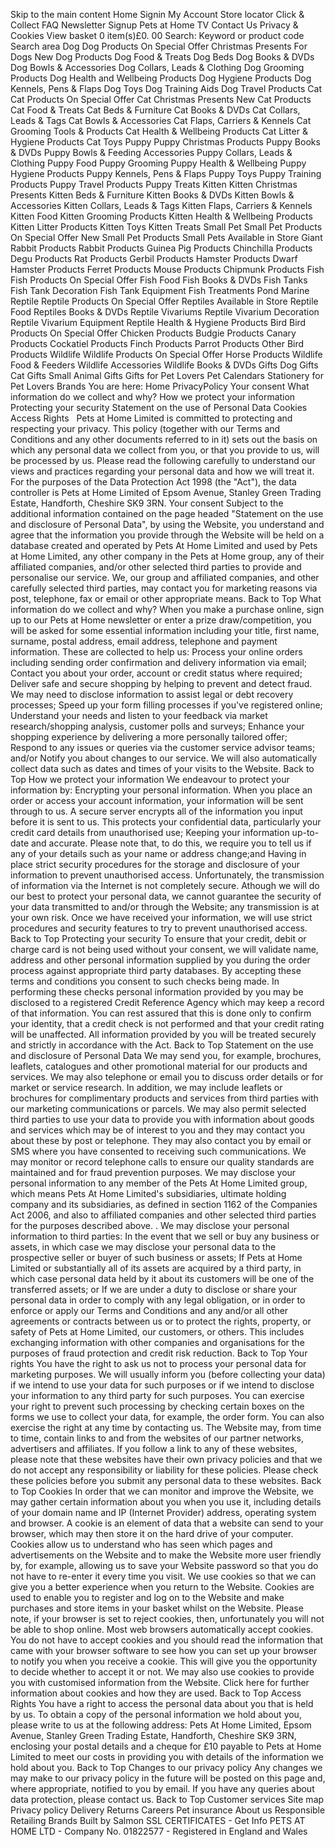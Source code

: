 Skip to the main content Home Signin My Account Store locator Click & Collect FAQ Newsletter Signup Pets at Home TV Contact Us Privacy & Cookies View basket 0 item(s)£0. 00 Search: Keyword or product code Search area Dog Dog Products On Special Offer Christmas Presents For Dogs New Dog Products Dog Food & Treats Dog Beds Dog Books & DVDs Dog Bowls & Accessories Dog Collars, Leads & Clothing Dog Grooming Products Dog Health and Wellbeing Products Dog Hygiene Products Dog Kennels, Pens & Flaps Dog Toys Dog Training Aids Dog Travel Products Cat Cat Products On Special Offer Cat Christmas Presents New Cat Products Cat Food & Treats Cat Beds & Furniture Cat Books & DVDs Cat Collars, Leads & Tags Cat Bowls & Accessories Cat Flaps, Carriers & Kennels Cat Grooming Tools & Products Cat Health & Wellbeing Products Cat Litter & Hygiene Products Cat Toys Puppy Puppy Christmas Products Puppy Books & DVDs Puppy Bowls & Feeding Accessories Puppy Collars, Leads & Clothing Puppy Food Puppy Grooming Puppy Health & Wellbeing Puppy Hygiene Products Puppy Kennels, Pens & Flaps Puppy Toys Puppy Training Products Puppy Travel Products Puppy Treats Kitten Kitten Christmas Presents Kitten Beds & Furniture Kitten Books & DVDs Kitten Bowls & Accessories Kitten Collars, Leads & Tags Kitten Flaps, Carriers & Kennels Kitten Food Kitten Grooming Products Kitten Health & Wellbeing Products Kitten Litter Products Kitten Toys Kitten Treats Small Pet Small Pet Products On Special Offer New Small Pet Products Small Pets Available in Store Giant Rabbit Products Rabbit Products Guinea Pig Products Chinchilla Products Degu Products Rat Products Gerbil Products Hamster Products Dwarf Hamster Products Ferret Products Mouse Products Chipmunk Products Fish Fish Products On Special Offer Fish Food Fish Books & DVDs Fish Tanks Fish Tank Decoration Fish Tank Equipment Fish Treatments Pond Marine Reptile Reptile Products On Special Offer Reptiles Available in Store Reptile Food Reptiles Books & DVDs Reptile Vivariums Reptile Vivarium Decoration Reptile Vivarium Equipment Reptile Health & Hygiene Products Bird Bird Products On Special Offer Chicken Products Budgie Products Canary Products Cockatiel Products Finch Products Parrot Products Other Bird Products Wildlife Wildlife Products On Special Offer Horse Products Wildlife Food & Feeders Wildlife Accessories Wildlife Books & DVDs Gifts Dog Gifts Cat Gifts Small Animal Gifts Gifts for Pet Lovers Pet Calendars Stationery for Pet Lovers Brands You are here: Home PrivacyPolicy Your consent What information do we collect and why? How we protect your information Protecting your security Statement on the use of Personal Data Cookies Access Rights   Pets at Home Limited is committed to protecting and respecting your privacy. This policy (together with our Terms and Conditions and any other documents referred to in it) sets out the basis on which any personal data we collect from you, or that you provide to us, will be processed by us. Please read the following carefully to understand our views and practices regarding your personal data and how we will treat it. For the purposes of the Data Protection Act 1998 (the "Act"), the data controller is Pets at Home Limited of Epsom Avenue, Stanley Green Trading Estate, Handforth, Cheshire SK9 3RN. Your consent Subject to the additional information contained on the page headed "Statement on the use and disclosure of Personal Data", by using the Website, you understand and agree that the information you provide through the Website will be held on a database created and operated by Pets At Home Limited and used by Pets at Home Limited, any other company in the Pets at Home group, any of their affiliated companies, and/or other selected third parties to provide and personalise our service. We, our group and affiliated companies, and other carefully selected third parties, may contact you for marketing reasons via post, telephone, fax or email or other appropriate means. Back to Top What information do we collect and why? When you make a purchase online, sign up to our Pets at Home newsletter or enter a prize draw/competition, you will be asked for some essential information including your title, first name, surname, postal address, email address, telephone and payment information. These are collected to help us: Process your online orders including sending order confirmation and delivery information via email; Contact you about your order, account or credit status where required; Deliver safe and secure shopping by helping to prevent and detect fraud. We may need to disclose information to assist legal or debt recovery processes; Speed up your form filling processes if you've registered online; Understand your needs and listen to your feedback via market research/shopping analysis, customer polls and surveys; Enhance your shopping experience by delivering a more personally tailored offer; Respond to any issues or queries via the customer service advisor teams; and/or Notify you about changes to our service. We will also automatically collect data such as dates and times of your visits to the Website. Back to Top How we protect your information We endeavour to protect your information by: Encrypting your personal information. When you place an order or access your account information, your information will be sent through to us. A secure server encrypts all of the information you input before it is sent to us. This protects your confidential data, particularly your credit card details from unauthorised use; Keeping your information up-to-date and accurate. Please note that, to do this, we require you to tell us if any of your details such as your name or address change;and Having in place strict security procedures for the storage and disclosure of your information to prevent unauthorised access. Unfortunately, the transmission of information via the Internet is not completely secure. Athough we will do our best to protect your personal data, we cannot guarantee the security of your data transmitted to and/or through the Website; any transmission is at your own risk. Once we have received your information, we will use strict procedures and security features to try to prevent unauthorised access. Back to Top Protecting your security To ensure that your credit, debit or charge card is not being used without your consent, we will validate name, address and other personal information supplied by you during the order process against appropriate third party databases. By accepting these terms and conditions you consent to such checks being made. In performing these checks personal information provided by you may be disclosed to a registered Credit Reference Agency which may keep a record of that information. You can rest assured that this is done only to confirm your identity, that a credit check is not performed and that your credit rating will be unaffected. All information provided by you will be treated securely and strictly in accordance with the Act. Back to Top Statement on the use and disclosure of Personal Data We may send you, for example, brochures, leaflets, catalogues and other promotional material for our products and services. We may also telephone or email you to discuss order details or for market or service research. In addition, we may include leaflets or brochures for complimentary products and services from third parties with our marketing communications or parcels. We may also permit selected third parties to use your data to provide you with information about goods and services which may be of interest to you and they may contact you about these by post or telephone. They may also contact you by email or SMS where you have consented to receiving such communications. We may monitor or record telephone calls to ensure our quality standards are maintained and for fraud prevention purposes. We may disclose your personal information to any member of the Pets At Home Limited group, which means Pets At Home Limited's subsidiaries, ultimate holding company and its subsidiaries, as defined in section 1162 of the Companies Act 2006, and also to affiliated companies and other selected third parties for the purposes described above. . We may disclose your personal information to third parties: In the event that we sell or buy any business or assets, in which case we may disclose your personal data to the prospective seller or buyer of such business or assets; If Pets at Home Limited or substantially all of its assets are acquired by a third party, in which case personal data held by it about its customers will be one of the transferred assets; or If we are under a duty to disclose or share your personal data in order to comply with any legal obligation, or in order to enforce or apply our Terms and Conditions and any and/or all other agreements or contracts between us or to protect the rights, property, or safety of Pets at Home Limited, our customers, or others. This includes exchanging information with other companies and organisations for the purposes of fraud protection and credit risk reduction. Back to Top Your rights You have the right to ask us not to process your personal data for marketing purposes. We will usually inform you (before collecting your data) if we intend to use your data for such purposes or if we intend to disclose your information to any third party for such purposes. You can exercise your right to prevent such processing by checking certain boxes on the forms we use to collect your data, for example, the order form. You can also exercise the right at any time by contacting us. The Website may, from time to time, contain links to and from the websites of our partner networks, advertisers and affiliates. If you follow a link to any of these websites, please note that these websites have their own privacy policies and that we do not accept any responsibility or liability for these policies. Please check these policies before you submit any personal data to these websites. Back to Top Cookies In order that we can monitor and improve the Website, we may gather certain information about you when you use it, including details of your domain name and IP (Internet Provider) address, operating system and browser. A cookie is an element of data that a website can send to your browser, which may then store it on the hard drive of your computer. Cookies allow us to understand who has seen which pages and advertisements on the Website and to make the Website more user friendly by, for example, allowing us to save your Website password so that you do not have to re-enter it every time you visit. We use cookies so that we can give you a better experience when you return to the Website. Cookies are used to enable you to register and log on to the Website and make purchases and store items in your basket whilst on the Website. Please note, if your browser is set to reject cookies, then, unfortunately you will not be able to shop online. Most web browsers automatically accept cookies. You do not have to accept cookies and you should read the information that came with your browser software to see how you can set up your browser to notify you when you receive a cookie. This will give you the opportunity to decide whether to accept it or not. We may also use cookies to provide you with customised information from the Website. Click here for further information about cookies and how they are used. Back to Top Access Rights You have a right to access the personal data about you that is held by us. To obtain a copy of the personal information we hold about you, please write to us at the following address: Pets At Home Limited, Epsom Avenue, Stanley Green Trading Estate, Handforth, Cheshire SK9 3RN, enclosing your postal details and a cheque for £10 payable to Pets at Home Limited to meet our costs in providing you with details of the information we hold about you. Back to Top Changes to our privacy policy Any changes we may make to our privacy policy in the future will be posted on this page and, where appropriate, notified to you by email. If you have any queries about data protection, please contact us. Back to Top Customer services Site map Privacy policy Delivery Returns Careers Pet insurance About us Responsible Retailing Brands Built by Salmon SSL CERTIFICATES - Get Info PETS AT HOME LTD - Company No. 01822577 - Registered in England and Wales